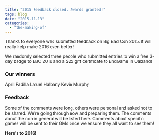 ```yaml
---
title: "2015 Feedback closed. Awards granted!"
tags: blog
date: "2015-11-13"
categories: 
  - "the-making-of"
---
```


Thanks to everyone who submitted feedback on Big Bad Con 2015. It will really help make 2016 even better!

We randomly selected three people who submitted entries to win a free 3-day badge to BBC 2016 and a $25 gift certificate to EndGame in Oakland!

### Our winners

April Padilla Laruel Halbany Kevin Murphy

### Feedback

Some of the comments were long, others were personal and asked not to be shared. We're going through now and preparing them. The comments about the con in general will be listed here. Comments about specific games will be sent to their GMs once we ensure they all want to see them!

**Here's to 2016!**

